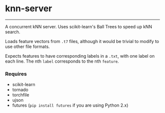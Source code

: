 # knn-server
---
A concurrent kNN server. Uses scikit-learn's Ball Trees to speed up kNN search. 

Loads feature vectors from `.t7` files, although it would be trivial to modify to use other file formats.

Expects features to have corresponding labels in a `.txt`, with one label on each line. The nth `label` corresponds to the nth `feature`.

### Requires
* scikit-learn
* tornado
* torchfile
* ujson
* futures (`pip install futures` if you are using Python 2.x)